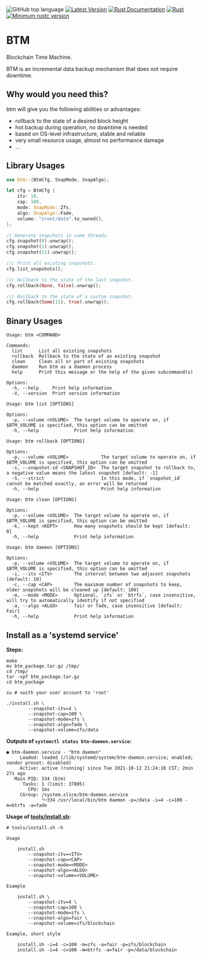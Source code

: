 ![GitHub top language](https://img.shields.io/github/languages/top/rust-util-collections/btm)
[![Latest Version](https://img.shields.io/crates/v/btm.svg)](https://crates.io/crates/btm)
[![Rust Documentation](https://img.shields.io/badge/api-rustdoc-blue.svg)](https://docs.rs/btm)
[![Rust](https://github.com/rust-util-collections/btm/actions/workflows/rust.yml/badge.svg)](https://github.com/rust-util-collections/btm/actions/workflows/rust.yml)
[![Minimum rustc version](https://img.shields.io/badge/rustc-1.63+-lightgray.svg)](https://github.com/rust-random/rand#rust-version-requirements)

# BTM

Blockchain Time Machine.

BTM is an incremental data backup mechanism that does not require downtime.

## Why would you need this?

btm will give you the following abilities or advantages:

- rollback to the state of a desired block height
- hot backup during operation, no downtime is needed
- based on OS-level infrastructure, stable and reliable
- very small resource usage, almost no performance damage
- ...

## Library Usages

```rust
use btm::{BtmCfg, SnapMode, SnapAlgo};

let cfg = BtmCfg {
    itv: 10,
    cap: 100,
    mode: SnapMode::Zfs,
    algo: SnapAlgo::Fade,
    volume: "zroot/data".to_owned(),
};

// Generate snapshots in some threads.
cfg.snapshot(0).unwrap();
cfg.snapshot(1).unwrap();
cfg.snapshot(11).unwrap();

/// Print all existing snapshots.
cfg.list_snapshots();

/// Rollback to the state of the last snapshot.
cfg.rollback(None, false).unwrap();

/// Rollback to the state of a custom snapshot.
cfg.rollback(Some(11), true).unwrap();
```

## Binary Usages

```
Usage: btm <COMMAND>

Commands:
  list      List all existing snapshots
  rollback  Rollback to the state of an existing snapshot
  clean     Clean all or part of existing snapshots
  daemon    Run btm as a daemon process
  help      Print this message or the help of the given subcommand(s)

Options:
  -h, --help     Print help information
  -V, --version  Print version information
```

```
Usage: btm list [OPTIONS]

Options:
  -p, --volume <VOLUME>  The target volume to operate on, if $BTM_VOLUME is specified, this option can be omitted
  -h, --help             Print help information
```

```
Usage: btm rollback [OPTIONS]

Options:
  -p, --volume <VOLUME>            The target volume to operate on, if $BTM_VOLUME is specified, this option can be omitted
  -s, --snapshot-id <SNAPSHOT_ID>  The target snapshot to rollback to, a negative value means the latest snapshot [default: -1]
  -S, --strict                     In this mode, if `snapshot_id` cannot be matched exactly, an error will be returned
  -h, --help                       Print help information
```

```
Usage: btm clean [OPTIONS]

Options:
  -p, --volume <VOLUME>  The target volume to operate on, if $BTM_VOLUME is specified, this option can be omitted
  -k, --kept <KEPT>      How many snapshots should be kept [default: 0]
  -h, --help             Print help information
```

```
Usage: btm daemon [OPTIONS]

Options:
  -p, --volume <VOLUME>  The target volume to operate on, if $BTM_VOLUME is specified, this option can be omitted
  -i, --itv <ITV>        The interval between two adjacent snapshots [default: 10]
  -c, --cap <CAP>        The maximum number of snapshots to keep, older snapshots will be cleaned up [default: 100]
  -m, --mode <MODE>      Optional, `zfs` or `btrfs`, case insensitive, will try to automatically identify if not specified
  -a, --algo <ALGO>      fair or fade, case insensitive [default: Fair]
  -h, --help             Print help information
```

## Install as a 'systemd service'

**Steps:**

```shell
make
mv btm_package.tar.gz /tmp/
cd /tmp/
tar -xpf btm_package.tar.gz
cd btm_package

su # swith your user account to 'root'

./install.sh \
        --snapshot-itv=4 \
        --snapshot-cap=100 \
        --snapshot-mode=zfs \
        --snapshot-algo=fade \
        --snapshot-volume=zfs/data
```

**Outputs of `systemctl status btm-daemon.service`:**

```
● btm-daemon.service - "btm daemon"
     Loaded: loaded (/lib/systemd/system/btm-daemon.service; enabled; vendor preset: disabled)
     Active: active (running) since Tue 2021-10-12 21:24:16 CST; 2min 27s ago
   Main PID: 334 (btm)
      Tasks: 1 (limit: 37805)
        CPU: 1ms
     CGroup: /system.slice/btm-daemon.service
             └─334 /usr/local/bin/btm daemon -p=/data -i=4 -c=100 -m=btrfs -a=fade
```

**Usage of [tools/install.sh](./tools/install.sh):**

```
# tools/install.sh -h

Usage

    install.sh
        --snapshot-itv=<ITV>
        --snapshot-cap=<CAP>
        --snapshot-mode=<MODE>
        --snapshot-algo=<ALGO>
        --snapshot-volume=<VOLUME>

Example

    install.sh \
        --snapshot-itv=4 \
        --snapshot-cap=100 \
        --snapshot-mode=zfs \
        --snapshot-algo=fair \
        --snapshot-volume=zfs/blockchain

Example, short style

    install.sh -i=4 -c=100 -m=zfs -a=fair -p=zfs/blockchain
    install.sh -i=4 -c=100 -m=btrfs -a=fair -p=/data/blockchain
```
